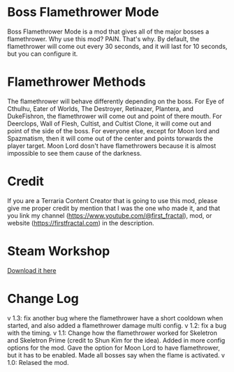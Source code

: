 ﻿# Boss Flamethrower Mode
Boss Flamethrower Mode is a mod that gives all of the major bosses a flamethrower. 
Why use this mod? PAIN. That's why.
By default, the flamethrower will come out every 30 seconds, and it will last for 10 seconds, but you can configure it.

# Flamethrower Methods
The flamethrower will behave differently depending on the boss. 
For Eye of Cthulhu, Eater of Worlds, The Destroyer, Retinazer, Plantera, and DukeFishron, the flamethrower will come out and point of there mouth.
For Deerclops, Wall of Flesh, Cultist, and Cultist Clone, it will come out and point of the side of the boss.
For everyone else, except for Moon lord and Spazmatism, then it will come out of the center and points torwards the player target. 
Moon Lord dosn't have flamethrowers because it is almost impossible to see them cause of the darkness.

# Credit
If you are a Terraria Content Creator that is going to use this mod, please give me proper credit by mention that I was the one who made it, and that you link my channel (https://www.youtube.com/@first_fractal), mod, or website (https://firstfractal.com) in the description.

# Steam Workshop
[Download it here](https://steamcommunity.com/sharedfiles/filedetails/?id=2933062828)

# Change Log
v 1.3: 
fix another bug where the flamethrower have a short cooldown when started, and also added a flamethrower damage multi config.
v 1.2: 
fix a bug with the timing. 
v 1.1:
Change how the flamethrower worked for Skeletron and Skeletron Prime (credit to Shun Kim for the idea). Added in more config options for the mod. Gave the option for Moon Lord to have flamethrower, but it has to be enabled. Made all bosses say when the flame is activated.
v 1.0:
Relased the mod.